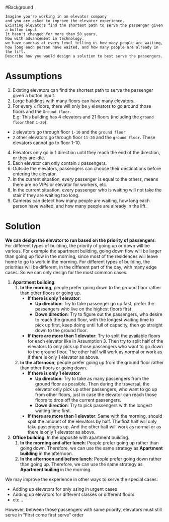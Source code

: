 #Background
```
Imagine you're working in an elevator company
and you are asked to improve the elevator experience.
Existing elevators find the shortest path to serve the passenger given a button input. 
It hasn't changed for more than 50 years.
Now with advancement in technology, 
we have cameras at every level telling us how many people are waiting,
how long each person have waited, and how many people are already in the lift.
Describe how you would design a solution to best serve the passengers.
```

# Assumptions
1. Existing elevators can find the shortest path to serve the passenger given a button input.
2. Large buildings with many floors can have many elevators.
3. For every `x` floors, there will only be `y` elevators to go around those floors and the `Ground floor`. <br>
E.g: This building has 4 elevators and 21 floors (including the `ground floor` then `1-20`).
  - `2` elevators go through floor `1-10` and the `ground floor`
  - `2` other elevators go through floor `11-20` and the `ground floor`. These elevators cannot go to floor 1-10. <br>
    
4. Elevators only go in 1 direction until they reach the end of the direction, or they are idle.
5. Each elevator can only contain `z` passengers.
6. Outside the elevators, passengers can choose their destinations before entering the elevator.
7. In the current situation, every passenger is equal to the others, means there are no VIPs or elevator for workers, etc.
8. In the current situation, every passenger who is waiting will not take the stair if they are waiting too long.
9. Cameras can detect how many people are waiting, how long each person have waited, and how many people are already in the lift.

# Solution
__We can design the elevator to run based on the priority of passengers__: For different types of building, the priority of going up or down will be various.
For example the apartment building, going down flow will be larger than going up flow in the morning,
since most of the residences will leave home to go to work in the morning. 
For different types of building, the priorities will be different, in the different part of the day, with many edge cases.
So we can only design for the most common cases.

1. __Apartment building__:
   1. __In the morning__, people prefer going down to the ground floor rather than other floors or going up.
        - __If there is only 1 elevator__:
            - __Up direction__: Try to take passenger go up fast, prefer the passengers who live on the highest floors first.
            - __Down direction__: Try to figure out the passengers, who desire to reach the ground floor, with the longest waiting time to pick up first, keep doing until full of capacity, then go straight down to the ground floor.
        - __If there are more than 1 elevator__: Try to split the available floors for each elevator like in Assumption 3. Then try to split half of the elevators to only pick up those passengers who want to go down to the ground floor.
           The other half will work as normal or work as if there is only 1 elevator as above.
   2. __In the afternoon__, people prefer going up from the ground floor rather than other floors or going down.
        - __If there is only 1 elevator__:
            - __Up direction__: Try to take as many passengers from the ground floor as possible. Then during the traversal, the elevator only pick up other passengers, who want to go up from other floors, just in case the elevator can reach those floors to drop off the current passengers.
            - __Down direction__: Try to pick passengers with the longest waiting time first.
        - __If there are more than 1 elevator__: Same with the morning, should split the amount of the elevators by half. The first half will only take passengers up. And the other half will work as normal or as there is only 1 elevator as above.
2. __Office building__: In the opposite with apartment building.
   1. __In the morning and after lunch__: People prefer going up rather than going down. Therefore, we can use the same strategy as __Apartment building__ in the afternoon.
   2. __In the afternoon and before lunch__: People prefer going down rather than going up. Therefore, we can use the same strategy as __Apartment builing__ in the morning.
    
We may improve the experience in other ways to serve the special cases:
- Adding up elevators for only using in urgent cases
- Adding up elevators for different classes or different floors
- etc...

However, between those passengers with same priority, elevators must still serve in "First come first serve" order
